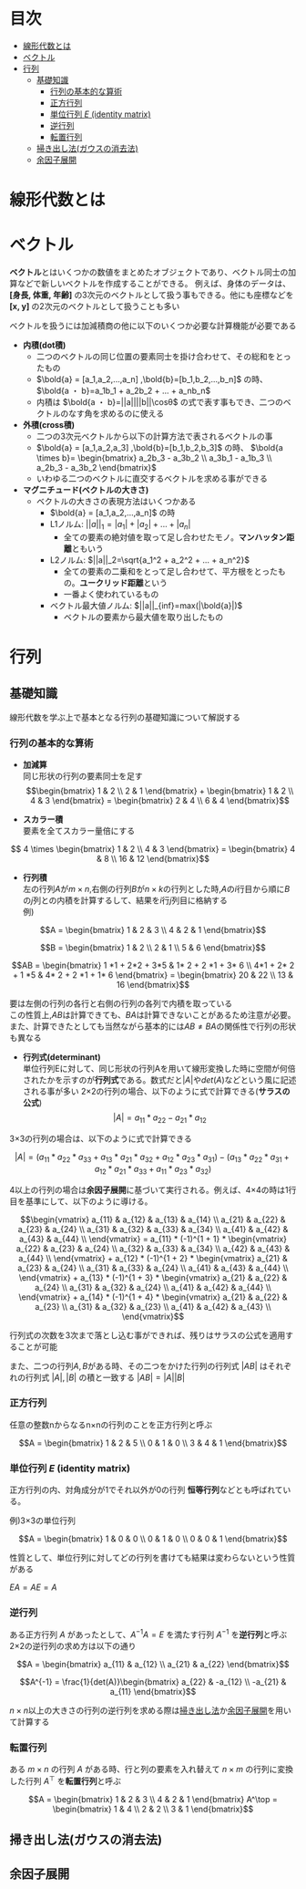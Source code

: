 
<!-- omit in toc -->
# 目次

- [線形代数とは](#線形代数とは)
- [ベクトル](#ベクトル)
- [行列](#行列)
  - [基礎知識](#基礎知識)
    - [行列の基本的な算術](#行列の基本的な算術)
    - [正方行列](#正方行列)
    - [単位行列 $E$ (identity matrix)](#単位行列-e-identity-matrix)
    - [逆行列](#逆行列)
    - [転置行列](#転置行列)
  - [掃き出し法(ガウスの消去法)](#掃き出し法ガウスの消去法)
  - [余因子展開](#余因子展開)

# 線形代数とは

# ベクトル

**ベクトル**とはいくつかの数値をまとめたオブジェクトであり、ベクトル同士の加算などで新しいベクトルを作成することができる。
例えば、身体のデータは、**[身長, 体重, 年齢]** の3次元のベクトルとして扱う事もできる。他にも座標などを **[x, y]** の2次元のベクトルとして扱うことも多い

ベクトルを扱うには加減積商の他に以下のいくつか必要な計算機能が必要である

- **内積(dot積)**
  - 二つのベクトルの同じ位置の要素同士を掛け合わせて、その総和をとったもの
  - $\bold{a} = [a_1,a_2,...,a_n] ,\bold{b}=[b_1,b_2,...,b_n]$ の時、
  $\bold{a ・ b}=a_1b_1 + a_2b_2 + ... + a_nb_n$
  - 内積は $\bold{a ・ b}=||a||||b||\cosθ$ の式で表す事もでき、二つのベクトルのなす角を求めるのに使える
- **外積(cross積)**
  - 二つの3次元ベクトルから以下の計算方法で表されるベクトルの事
  - $\bold{a} = [a_1,a_2,a_3] ,\bold{b}=[b_1,b_2,b_3]$ の時、
  $\bold{a \times b}= \begin{bmatrix}
   a_2b_3 - a_3b_2 \\ a_3b_1 - a_1b_3 \\ a_2b_3 - a_3b_2
  \end{bmatrix}$
  - いわゆる二つのベクトルに直交するベクトルを求める事ができる
- **マグニチュード(ベクトルの大きさ)**
  - ベクトルの大きさの表現方法はいくつかある
    - $\bold{a} = [a_1,a_2,...,a_n]$ の時
    - L1ノルム: $||a||_1=|a_1| + |a_2| + ... + |a_n|$
      - 全ての要素の絶対値を取って足し合わせたモノ。**マンハッタン距離**ともいう
    - L2ノルム: $||a||_2=\sqrt{a_1^2 + a_2^2 + ... + a_n^2}$
      - 全ての要素の二乗和をとって足し合わせて、平方根をとったもの。**ユークリッド距離**という
      - 一番よく使われているもの
    - ベクトル最大値ノルム: $||a||_{inf}=max(|\bold{a}|)$
      - ベクトルの要素から最大値を取り出したもの

# 行列

## 基礎知識

線形代数を学ぶ上で基本となる行列の基礎知識について解説する

### 行列の基本的な算術

- **加減算**<br>
同じ形状の行列の要素同士を足す<br>
$$\begin{bmatrix} 1 & 2 \\ 2 & 1 \end{bmatrix} +
    \begin{bmatrix} 1 & 2 \\ 4 & 3 \end{bmatrix} =
    \begin{bmatrix} 2 & 4 \\ 6 & 4 \end{bmatrix}$$

- **スカラー積**<br>
要素を全てスカラー量倍にする<br>

$$ 4 \times
    \begin{bmatrix} 1 & 2 \\ 4 & 3 \end{bmatrix} =
    \begin{bmatrix} 4 & 8 \\ 16 & 12 \end{bmatrix}$$

- **行列積**<br>
左の行列$A$が$m×n$,右側の行列$B$が$n×k$の行列とした時,$A$の$i$行目から順に$B$の$j$列との内積を計算するして、結果を$i$行$j$列目に格納する<br>
例) <br>

$$A =  \begin{bmatrix}
 1 & 2 & 3 \\
 4 & 2 & 1
\end{bmatrix}$$

$$B =  \begin{bmatrix}
 1 & 2 \\
 2 & 1 \\
 5 & 6 
\end{bmatrix}$$

$$AB = \begin{bmatrix}
   1 *1 + 2*2 + 3*5 & 1* 2 + 2 *1 + 3* 6 \\
  4*1 + 2* 2 + 1 *5 & 4* 2 + 2 *1 + 1* 6  
\end{bmatrix} = \begin{bmatrix}
 20 & 22 \\
 13 & 16
\end{bmatrix}$$

要は左側の行列の各行と右側の行列の各列で内積を取っている<br>
この性質上,$AB$は計算できても、$BA$は計算できないことがあるため注意が必要。<br>
また、計算できたとしても当然ながら基本的には$AB \not ={} BA$の関係性で行列の形状も異なる

- **行列式(determinant)** <br>
単位行列Eに対して、同じ形状の行列Aを用いて線形変換した時に空間が何倍されたかを示すのが**行列式**である。数式だと$|A|$や$det(A)$などという風に記述される事が多い
2×2の行列の場合、以下のように式で計算できる(**サラスの公式**)
$$|A| = a_{11} * a_{22} - a_{21} * a_{12}$$

3×3の行列の場合は、以下のように式で計算できる

$$|A| = (a_{11} * a_{22} *a_{33} + a_{13}* a_{21} * a_{32} + a_{12} * a_{23} *a_{31}) -
(a_{13}* a_{22} * a_{31} + a_{12} * a_{21} *a_{33} + a_{11}* a_{23} * a_{32})$$

4以上の行列の場合は**余因子展開**に基づいて実行される。例えば、4×4の時は1行目を基準にして、以下のように導ける。<br>

$$\begin{vmatrix}
    a_{11} & a_{12} & a_{13} & a_{14} \\
    a_{21} & a_{22} & a_{23} & a_{24} \\
    a_{31} & a_{32} & a_{33} & a_{34} \\
    a_{41} & a_{42} & a_{43} & a_{44} \\
\end{vmatrix} = a_{11} * (-1)^{1 + 1} *
\begin{vmatrix}
    a_{22} & a_{23} & a_{24} \\
    a_{32} & a_{33} & a_{34} \\
    a_{42} & a_{43} & a_{44} \\
\end{vmatrix} + a_{12} * (-1)^{1 + 2} *
\begin{vmatrix}
    a_{21} & a_{23} & a_{24} \\
    a_{31} & a_{33} & a_{24} \\
    a_{41} & a_{43} & a_{44} \\
\end{vmatrix} + a_{13} * (-1)^{1 + 3} *
\begin{vmatrix}
    a_{21} & a_{22} & a_{24} \\
    a_{31} & a_{32} & a_{24} \\
    a_{41} & a_{42} & a_{44} \\
\end{vmatrix} + a_{14} * (-1)^{1 + 4} *
\begin{vmatrix}
    a_{21} & a_{22} & a_{23} \\
    a_{31} & a_{32} & a_{23} \\
    a_{41} & a_{42} & a_{43} \\
\end{vmatrix}$$

行列式の次数を3次まで落とし込む事ができれば、残りはサラスの公式を適用することが可能

また、二つの行列$A,B$がある時、その二つをかけた行列の行列式 $|AB|$ はそれぞれの行列式 $|A|,|B|$ の積と一致する
$|AB| = |A||B|$

### 正方行列

任意の整数nからなるn×nの行列のことを正方行列と呼ぶ

$$A = \begin{bmatrix}
    1 & 2 & 5 \\
    0 & 1 & 0 \\
    3 & 4 & 1
\end{bmatrix}$$

### 単位行列 $E$ (identity matrix)

正方行列の内、対角成分が1でそれ以外が0の行列
**恒等行列**などとも呼ばれている。

例)3×3の単位行列

$$A = \begin{bmatrix}
    1 & 0 & 0 \\
    0 & 1 & 0 \\
    0 & 0 & 1
\end{bmatrix}$$

性質として、単位行列に対してどの行列を書けても結果は変わらないという性質がある

$EA = AE = A$

### 逆行列

ある正方行列 $A$ があったとして、$A^{-1}A=E$ を満たす行列 $A^{-1}$ を**逆行列**と呼ぶ
2×2の逆行列の求め方は以下の通り

$$A = \begin{bmatrix}
  a_{11} & a_{12} \\
  a_{21} & a_{22}
\end{bmatrix}$$

$$A^{-1} = \frac{1}{det(A)}\begin{bmatrix}
   a_{22} & -a_{12} \\
   -a_{21} & a_{11}
\end{bmatrix}$$

$n×n$以上の大きさの行列の逆行列を求める際は[掃き出し法](#掃き出し法ガウスの消去法)か[余因子展開](#余因子展開)を用いて計算する

### 転置行列

ある $m×n$ の行列 $A$ がある時、行と列の要素を入れ替えて $n×m$ の行列に変換した行列 $A^\top$ を**転置行列**と呼ぶ<br>

$$A = \begin{bmatrix}
  1 & 2 & 3 \\
  4 & 2 & 1 \end{bmatrix}
A^\top = \begin{bmatrix}
  1 & 4 \\
  2 & 2 \\
  3 & 1
\end{bmatrix}$$

## 掃き出し法(ガウスの消去法)

## 余因子展開
